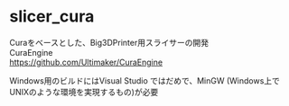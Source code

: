 # slicer_cura
Curaをベースとした、Big3DPrinter用スライサーの開発  
CuraEngine  
	https://github.com/Ultimaker/CuraEngine  
  
Windows用のビルドにはVisual Studio ではだめで、MinGW (Windows上でUNIXのような環境を実現するもの)が必要  
